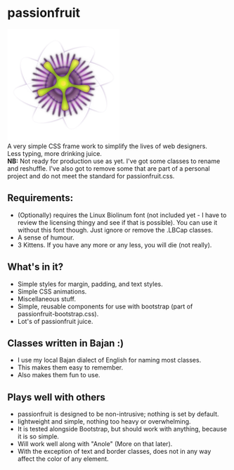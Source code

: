 # passionfruit
![passionfruit logo](passionfruit.png)  
A very simple CSS frame work to simplify the lives of web designers.  
Less typing, more drinking juice.  
**NB:** Not ready for production use as yet. I've got some classes to rename and reshuffle. I've also got to remove some that are part of a personal project and do not meet the standard for passionfruit.css.

## Requirements:
- (Optionally) requires the Linux Biolinum font (not included yet - I have to review the licensing thingy and see if that is possible). You can use it without this font though. Just ignore or remove the .LBCap classes.
- A sense of humour.
- 3 Kittens. If you have any more or any less, you will die (not really).

## What's in it?
- Simple styles for margin, padding, and text styles.
- Simple CSS animations.
- Miscellaneous stuff.
- Simple, reusable components for use with bootstrap (part of passionfruit-bootstrap.css).
- Lot's of passionfruit juice.

## Classes written in Bajan :)
- I use my local Bajan dialect of English for naming most classes.
- This makes them easy to remember.
- Also makes them fun to use.

## Plays well with others
- passionfruit is designed to be non-intrusive; nothing is set by default.
- lightweight and simple, nothing too heavy or overwhelming.
- It is tested alongside Bootstrap, but should work with anything, because it is so simple.
- Will work well along with "Anole" (More on that later).
- With the exception of text and border classes, does not in any way affect the color of any element.
